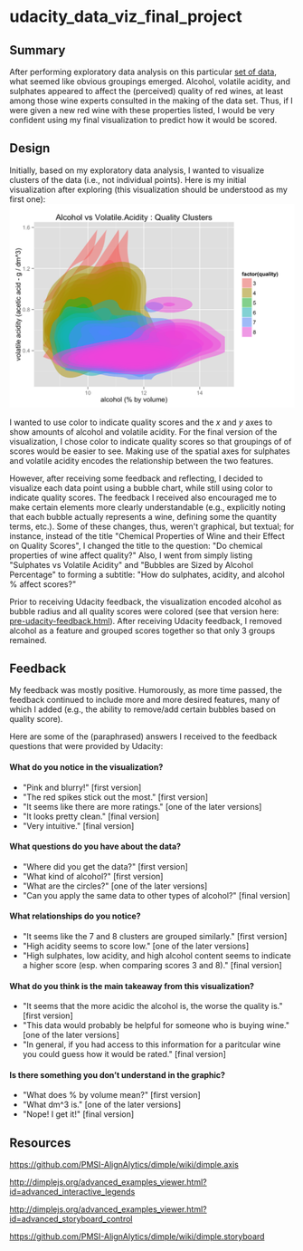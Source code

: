 # udacity_data_viz_final_project

## Summary

After performing exploratory data analysis on this particular [set of data](https://github.com/austinjalexander/udacity_eda_final_project/blob/master/_OLD/wineQualityInfo.txt), 
what seemed like obvious groupings emerged. Alcohol, volatile acidity, and sulphates 
appeared to affect the (perceived) quality of red wines, at least among those wine 
experts consulted in the making of the data set. Thus, if I were given a new red 
wine with these properties listed, I would be very confident using my final 
visualization to predict how it would be scored.


## Design
Initially, based on my exploratory data analysis, I wanted to visualize 
clusters of the data (i.e., not individual points). Here is my initial
visualization after exploring (this visualization should be understood as my first
one): 
![Initial Visualization](images/initial.png)

I wanted to use color to indicate quality scores and the _x_ and _y_ axes 
to show amounts of alcohol and volatile acidity. For the final version of the 
visualization, I chose color to indicate quality scores so that groupings of 
of scores would be easier to see. Making use of the spatial axes for sulphates and 
volatile acidity encodes the relationship between the two features.

However, after receiving some feedback and reflecting, I decided to visualize each data point using a bubble chart, while still using color to indicate quality scores. 
The feedback I received also encouraged me to make certain elements more 
clearly understandable (e.g., explicitly noting that each bubble actually represents a wine, defining some the quantity terms, etc.). Some of these changes, thus, weren't graphical, but textual; for instance, instead of the title
"Chemical Properties of Wine and their Effect on Quality Scores", I changed the
title to the question: "Do chemical properties of wine affect quality?" Also, 
I went from simply listing "Sulphates vs Volatile Acidity" and "Bubbles 
are Sized by Alcohol Percentage" to forming a subtitle: 
"How do sulphates, acidity, and alcohol % affect scores?"

Prior to receiving Udacity feedback, the visualization encoded alcohol as 
bubble radius and all quality scores were colored (see that version here: <a href="pre-udacity-feedback.html" target="_blank">pre-udacity-feedback.html</a>). After receiving Udacity feedback, I removed alcohol as a feature and grouped scores 
together so that only 3 groups remained.


## Feedback
My feedback was mostly positive. Humorously, as more time passed, the feedback
continued to include more and more desired features, many of which I added 
(e.g., the ability to remove/add certain bubbles based on quality score).

Here are some of the (paraphrased) answers I received to the feedback questions that were provided by Udacity:

#### What do you notice in the visualization?
-  "Pink and blurry!" [first version]
-  "The red spikes stick out the most." [first version]
-  "It seems like there are more ratings." [one of the later versions]
-  "It looks pretty clean." [final version]
-  "Very intuitive." [final version]

#### What questions do you have about the data?
-  "Where did you get the data?" [first version]
-  "What kind of alcohol?" [first version]
-  "What are the circles?" [one of the later versions]
-  "Can you apply the same data to other types of alcohol?" [final version]

#### What relationships do you notice?
-  "It seems like the 7 and 8 clusters are grouped similarly." [first version]
-  "High acidity seems to score low." [one of the later versions]
-  "High sulphates, low acidity, and high alcohol content seems to indicate 
a higher score (esp. when comparing scores 3 and 8)." [final version]

#### What do you think is the main takeaway from this visualization?
-  "It seems that the more acidic the alcohol is, 
the worse the quality is." [first version]
-  "This data would probably be helpful for someone who is buying wine." 
[one of the later versions]
-  "In general, if you had access to this information for a paritcular wine
you could guess how it would be rated." [final version]

#### Is there something you don’t understand in the graphic?
-  "What does % by volume mean?" [first version]
-  "What dm^3 is." [one of the later versions]
-  "Nope! I get it!" [final version]


## Resources

https://github.com/PMSI-AlignAlytics/dimple/wiki/dimple.axis

http://dimplejs.org/advanced_examples_viewer.html?id=advanced_interactive_legends

http://dimplejs.org/advanced_examples_viewer.html?id=advanced_storyboard_control

https://github.com/PMSI-AlignAlytics/dimple/wiki/dimple.storyboard